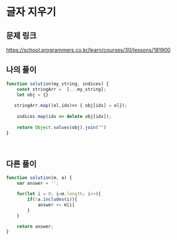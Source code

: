 # 글자 지우기

## 문제 링크

https://school.programmers.co.kr/learn/courses/30/lessons/181900
<br>

## 나의 풀이
```js
function solution(my_string, indices) {
    const stringArr =  [...my_string];
    let obj = {}
    
   stringArr.map((el,idx)=> { obj[idx] = el});
    
    indices.map(idx => delete obj[idx]);
    
    return Object.values(obj).join("")
}
```
<br>

## 다른 풀이

```js
function solution(m, a) {
    var answer = '';

    for(let i = 0; i<m.length; i++){
        if(!a.includes(i)){
            answer += m[i]
        }
    }

    return answer;
}
```